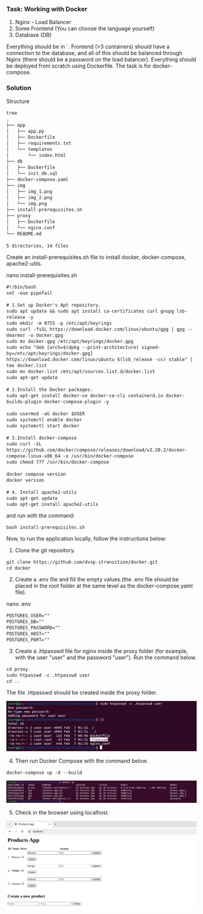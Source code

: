 ### Task: Working with Docker

1. Nginx - Load Balancer
2. Some Frontend (You can choose the language yourself)
3. Database (DB)

Everything should be in `. Frontend (>3 containers) should have a connection to the database, and all of this should be balanced through Nginx (there should be a password on the load balancer). 
Everything should be deployed from scratch using Dockerfile. The task is for docker-compose.

### Solution

Structure

```
tree
.
├── app
│   ├── app.py
│   ├── Dockerfile
│   ├── requirements.txt
│   └── templates
│       └── index.html
├── db
│   ├── Dockerfile
│   └── init_db.sql
├── docker-compose.yaml
├── img
│   ├── img_1.png
│   ├── img_2.png
│   └── img.png
├── install-prerequisites.sh
├── proxy
│   ├── Dockerfile
│   └── nginx.conf
└── README.md

5 directories, 14 files

```
Create an install-prerequisites.sh file to install docker, docker-compose, apache2-utils.

nano install-prerequisites.sh
```
#!/bin/bash
set -euo pipefail

# 1.Set up Docker's Apt repository.
sudo apt update && sudo apt install ca-certificates curl gnupg lsb-release -y
sudo mkdir -m 0755 -p /etc/apt/keyrings
sudo curl -fsSL https://download.docker.com/linux/ubuntu/gpg | gpg --dearmor -o docker.gpg
sudo mv docker.gpg /etc/apt/keyrings/docker.gpg
sudo echo "deb [arch=$(dpkg --print-architecture) signed-by=/etc/apt/keyrings/docker.gpg] https://download.docker.com/linux/ubuntu $(lsb_release -cs) stable" | tee docker.list
sudo mv docker.list /etc/apt/sources.list.d/docker.list
sudo apt-get update

# 2.Install the Docker packages.
sudo apt-get install docker-ce docker-ce-cli containerd.io docker-buildx-plugin docker-compose-plugin -y

sudo usermod -aG docker $USER
sudo systemctl enable docker
sudo systemctl start docker

# 3.Install docker-compose
sudo curl -SL https://github.com/docker/compose/releases/download/v2.20.2/docker-compose-linux-x86_64 -o /usr/bin/docker-compose
sudo chmod 777 /usr/bin/docker-compose

docker compose version
docker version

# 4. Install apache2-utils
sudo apt-get update
sudo apt-get install apache2-utils
```
and run with the command:

```
bash install-prerequisites.sh
```

Now, to run the application locally, follow the instructions below:

1) Clone the git repository. 

```
git clone https://github.com/dvsp-itransition/docker.git
cd docker
```
2) Create a .env file and fill the empty values.(the .env file should be placed in the root folder at the same level as the docker-compose.yaml file).

nano .env
```
POSTGRES_USER=""
POSTGRES_DB=""
POSTGRES_PASSWORD=""
POSTGRES_HOST=""
POSTGRES_PORT=""
```

3) Create a .htpasswd file for nginx inside the proxy folder (for example, with the user "user" and the password "user"). Run the command below.

```
cd proxy
sudo htpasswd -c .htpasswd user
cd ..
```

The file .htpasswd should be created inside the proxy folder.

![img_3.png](img%2Fimg_3.png)


4) Then run Docker Compose with the command below.

```
docker-compose up -d --build
```
![img_4.png](img%2Fimg_4.png)

5) Check in the browser using localhost.

![img_5.png](img%2Fimg_5.png)




